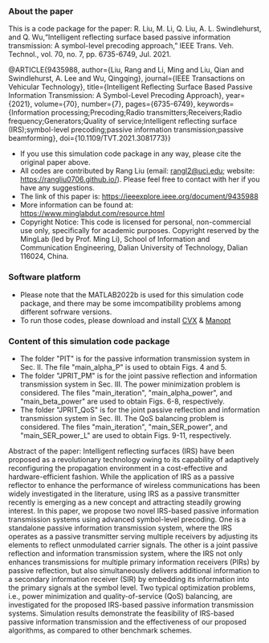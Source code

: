### About the paper
This is a code package for the paper: 
R. Liu, M. Li, Q. Liu, A. L. Swindlehurst, and Q. Wu,“Intelligent reflecting surface based passive information transmission: A symbol-level precoding approach,” IEEE Trans. Veh. Technol., vol. 70, no. 7, pp. 6735-6749, Jul. 2021.

@ARTICLE{9435988,
  author={Liu, Rang and Li, Ming and Liu, Qian and Swindlehurst, A. Lee and Wu, Qingqing},
  journal={IEEE Transactions on Vehicular Technology}, 
  title={Intelligent Reflecting Surface Based Passive Information Transmission: A Symbol-Level Precoding Approach}, 
  year={2021},
  volume={70},
  number={7},
  pages={6735-6749},
  keywords={Information processing;Precoding;Radio transmitters;Receivers;Radio frequency;Generators;Quality of service;Intelligent reflecting surface (IRS);symbol-level precoding;passive information transmission;passive beamforming},
  doi={10.1109/TVT.2021.3081773}}



- If you use this simulation code package in any way, please cite the original paper above.
- All codes are contributed by Rang Liu (email: rangl2@uci.edu; website: https://rangliu0706.github.io/). 
   Please feel free to contact with her if you have any suggestions. 
- The link of this paper is: https://ieeexplore.ieee.org/document/9435988
- More information can be found at: https://www.minglabdut.com/resource.html
- Copyright Notice: This code is licensed for personal, non-commercial use only, specifically for academic purposes. Copyright reserved by the MingLab (led by Prof. Ming Li), School of Information and Communication Engineering, Dalian University of Technology, Dalian 116024, China. 


### Software platform
- Please note that the MATLAB2022b is used for this simulation code package, and there may be some imcompatibility problems among different sofrware versions. 
- To run those codes, please download and install [CVX](http://cvxr.com/cvx/) & [Manopt](https://www.manopt.org/)

### Content of this simulation code package
- The folder "PIT" is for the passive information transmission system in Sec. II. The file "main_alpha_P" is used to obtain Figs. 4 and 5.
- The folder "JPRIT_PM" is for the joint passive reflection and information transmission system in Sec. III. The power minimization problem is considered. The files "main_iteration", "main_alpha_power", and "main_beta_power" are used to obtain Figs. 6-8, respectively.
- The folder "JPRIT_QoS" is for the joint passive reflection and information transmission system in Sec. III. The QoS balancing problem is considered. The files "main_iteration", "main_SER_power", and "main_SER_power_L" are used to obtain Figs. 9-11, respectively.

Abstract of the paper: 
Intelligent reflecting surfaces (IRS) have been proposed as a revolutionary technology owing to its capability of adaptively reconfiguring the propagation environment in a cost-effective and hardware-efficient fashion. While the application of IRS as a passive reflector to enhance the performance of wireless communications has been widely investigated in the literature, using IRS as a passive transmitter recently is emerging as a new concept and attracting steadily growing interest. In this paper, we propose two novel IRS-based passive information transmission systems using advanced symbol-level precoding. One is a standalone passive information transmission system, where the IRS operates as a passive transmitter serving multiple receivers by adjusting its elements to reflect unmodulated carrier signals. The other is a joint passive reflection and information transmission system, where the IRS not only enhances transmissions for multiple primary information receivers (PIRs) by passive reflection, but also simultaneously delivers additional information to a secondary information receiver (SIR) by embedding its information into the primary signals at the symbol level. Two typical optimization problems, i.e., power minimization and quality-of-service (QoS) balancing, are investigated for the proposed IRS-based passive information transmission systems. Simulation results demonstrate the feasibility of IRS-based passive information transmission and the effectiveness of our proposed algorithms, as compared to other benchmark schemes.
